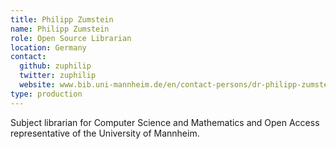 ```yaml
---
title: Philipp Zumstein
name: Philipp Zumstein
role: Open Source Librarian
location: Germany
contact:
  github: zuphilip
  twitter: zuphilip
  website: www.bib.uni-mannheim.de/en/contact-persons/dr-philipp-zumstein/
type: production
---
```


Subject librarian for Computer Science and Mathematics and Open Access representative of the University of Mannheim.
